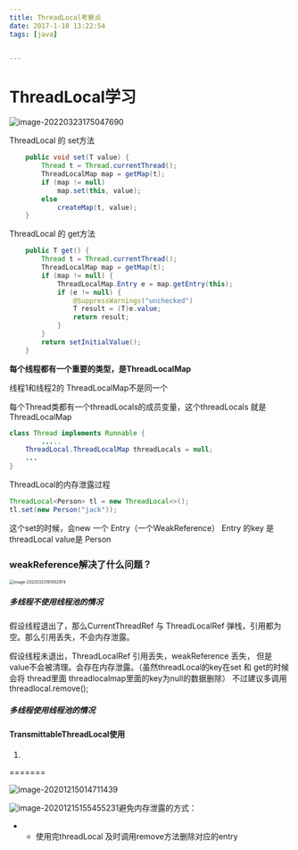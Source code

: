 ```yaml
---
title: ThreadLocal考察点
date: 2017-1-10 13:22:54
tags: [java]


---
```




# ThreadLocal学习

![image-20220323175047690](http://guxiangflyimagebucket.oss-cn-beijing.aliyuncs.com/img/image-20220323175047690.png)

ThreadLocal 的 set方法

```java
    public void set(T value) {
        Thread t = Thread.currentThread();
        ThreadLocalMap map = getMap(t);
        if (map != null)
            map.set(this, value);
        else
            createMap(t, value);
    }
```

ThreadLocal 的 get方法

```java
    public T get() {
        Thread t = Thread.currentThread();
        ThreadLocalMap map = getMap(t);
        if (map != null) {
            ThreadLocalMap.Entry e = map.getEntry(this);
            if (e != null) {
                @SuppressWarnings("unchecked")
                T result = (T)e.value;
                return result;
            }
        }
        return setInitialValue();
    }
```

**每个线程都有一个重要的类型，是ThreadLocalMap**

线程1和线程2的 ThreadLocalMap不是同一个

每个Thread类都有一个threadLocals的成员变量，这个threadLocals 就是ThreadLocalMap

```java
class Thread implements Runnable {
		.....
    ThreadLocal.ThreadLocalMap threadLocals = null;
    ...
}
```



ThreadLocal的内存泄露过程

```java
ThreadLocal<Person> tl = new ThreadLocal<>();
tl.set(new Person("jack"));
```

这个set的时候，会new 一个 Entry（一个WeakReference）
 Entry 的key 是threadLocal   value是  Person



### weakReference解决了什么问题？

<img src="/Users/didi/Library/Application Support/typora-user-images/image-20220323181452974.png" alt="image-20220323181452974" style="zoom:50%;" />

##### 多线程不使用线程池的情况

假设线程退出了，那么CurrentThreadRef 与 ThreadLocalRef  弹栈，引用都为空。那么引用丢失，不会内存泄露。

假设线程未退出，ThreadLocalRef 引用丢失，weakReference 丢失， 但是value不会被清理。会存在内存泄露。（虽然threadLocal的key在set 和 get的时候会将  thread里面 threadlocalmap里面的key为null的数据删除） 不过建议多调用threadlocal.remove();
##### 多线程使用线程池的情况







#### TransmittableThreadLocal使用

1. 



======= 



![image-20201215014711439](http://guxiangflyimagebucket.oss-cn-beijing.aliyuncs.com/img/image-20201215014711439.png)











![image-20201215155455231](http://guxiangflyimagebucket.oss-cn-beijing.aliyuncs.com/img/image-20201215155455231.png)避免内存泄露的方式：

- - 使用完threadLocal 及时调用remove方法删除对应的entry









